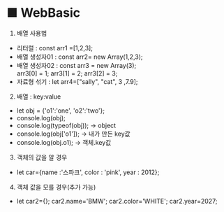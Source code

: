 # ■ WebBasic

1. 배열 사용법

- 리터럴 : const arr1 =[1,2,3];
- 배열 생성자01 : const arr2= new Array(1,2,3);
- 배열 생성자02 : const arr3 = new Array(3);           
                 arr3[0] = 1; arr3[1] = 2; arr3[2] = 3;
- 자료형 섞기 : let arr4=["sally", "cat", 3 ,7.9];

2. 배열 : key:value
- let obj = {'o1':'one', 'o2':'two'};
- console.log(obj);
- console.log(typeof(obj));   -> object
- console.log(obj['o1']);  -> 내가 만든 key값
- console.log(obj.o1); -> 객체.key값

3. 객체의 값을 알 경우
- let car={name :'스파크', color : 'pink', year : 2012};

4. 객체 값을 모를 경우(추가 가능)
- let car2={};
    car2.name='BMW'; car2.color='WHITE'; car2.year=2027;
